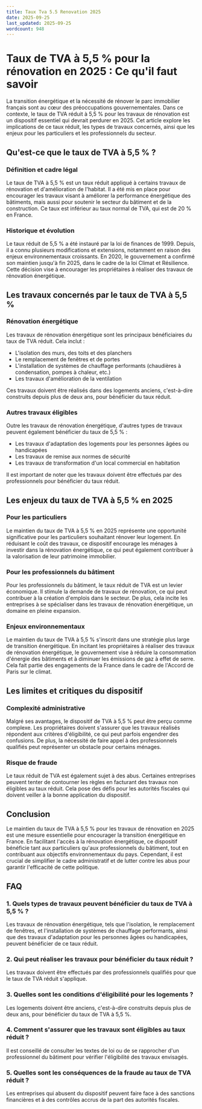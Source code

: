```yaml
---
title: Taux Tva 5.5 Renovation 2025
date: 2025-09-25
last_updated: 2025-09-25
wordcount: 948
---
```


# Taux de TVA à 5,5 % pour la rénovation en 2025 : Ce qu'il faut savoir

La transition énergétique et la nécessité de rénover le parc immobilier français sont au cœur des préoccupations gouvernementales. Dans ce contexte, le taux de TVA réduit à 5,5 % pour les travaux de rénovation est un dispositif essentiel qui devrait perdurer en 2025. Cet article explore les implications de ce taux réduit, les types de travaux concernés, ainsi que les enjeux pour les particuliers et les professionnels du secteur.

## Qu'est-ce que le taux de TVA à 5,5 % ?

### Définition et cadre légal

Le taux de TVA à 5,5 % est un taux réduit appliqué à certains travaux de rénovation et d'amélioration de l'habitat. Il a été mis en place pour encourager les travaux visant à améliorer la performance énergétique des bâtiments, mais aussi pour soutenir le secteur du bâtiment et de la construction. Ce taux est inférieur au taux normal de TVA, qui est de 20 % en France.

### Historique et évolution

Le taux réduit de 5,5 % a été instauré par la loi de finances de 1999. Depuis, il a connu plusieurs modifications et extensions, notamment en raison des enjeux environnementaux croissants. En 2020, le gouvernement a confirmé son maintien jusqu'à fin 2025, dans le cadre de la loi Climat et Résilience. Cette décision vise à encourager les propriétaires à réaliser des travaux de rénovation énergétique.

## Les travaux concernés par le taux de TVA à 5,5 %

### Rénovation énergétique

Les travaux de rénovation énergétique sont les principaux bénéficiaires du taux de TVA réduit. Cela inclut :

- L'isolation des murs, des toits et des planchers
- Le remplacement de fenêtres et de portes
- L'installation de systèmes de chauffage performants (chaudières à condensation, pompes à chaleur, etc.)
- Les travaux d'amélioration de la ventilation

Ces travaux doivent être réalisés dans des logements anciens, c'est-à-dire construits depuis plus de deux ans, pour bénéficier du taux réduit.

### Autres travaux éligibles

Outre les travaux de rénovation énergétique, d'autres types de travaux peuvent également bénéficier du taux de 5,5 % :

- Les travaux d'adaptation des logements pour les personnes âgées ou handicapées
- Les travaux de remise aux normes de sécurité
- Les travaux de transformation d'un local commercial en habitation

Il est important de noter que les travaux doivent être effectués par des professionnels pour bénéficier du taux réduit.

## Les enjeux du taux de TVA à 5,5 % en 2025

### Pour les particuliers

Le maintien du taux de TVA à 5,5 % en 2025 représente une opportunité significative pour les particuliers souhaitant rénover leur logement. En réduisant le coût des travaux, ce dispositif encourage les ménages à investir dans la rénovation énergétique, ce qui peut également contribuer à la valorisation de leur patrimoine immobilier.

### Pour les professionnels du bâtiment

Pour les professionnels du bâtiment, le taux réduit de TVA est un levier économique. Il stimule la demande de travaux de rénovation, ce qui peut contribuer à la création d'emplois dans le secteur. De plus, cela incite les entreprises à se spécialiser dans les travaux de rénovation énergétique, un domaine en pleine expansion.

### Enjeux environnementaux

Le maintien du taux de TVA à 5,5 % s'inscrit dans une stratégie plus large de transition énergétique. En incitant les propriétaires à réaliser des travaux de rénovation énergétique, le gouvernement vise à réduire la consommation d'énergie des bâtiments et à diminuer les émissions de gaz à effet de serre. Cela fait partie des engagements de la France dans le cadre de l'Accord de Paris sur le climat.

## Les limites et critiques du dispositif

### Complexité administrative

Malgré ses avantages, le dispositif de TVA à 5,5 % peut être perçu comme complexe. Les propriétaires doivent s'assurer que les travaux réalisés répondent aux critères d'éligibilité, ce qui peut parfois engendrer des confusions. De plus, la nécessité de faire appel à des professionnels qualifiés peut représenter un obstacle pour certains ménages.

### Risque de fraude

Le taux réduit de TVA est également sujet à des abus. Certaines entreprises peuvent tenter de contourner les règles en facturant des travaux non éligibles au taux réduit. Cela pose des défis pour les autorités fiscales qui doivent veiller à la bonne application du dispositif.

## Conclusion

Le maintien du taux de TVA à 5,5 % pour les travaux de rénovation en 2025 est une mesure essentielle pour encourager la transition énergétique en France. En facilitant l'accès à la rénovation énergétique, ce dispositif bénéficie tant aux particuliers qu'aux professionnels du bâtiment, tout en contribuant aux objectifs environnementaux du pays. Cependant, il est crucial de simplifier le cadre administratif et de lutter contre les abus pour garantir l'efficacité de cette politique.

## FAQ

### 1. Quels types de travaux peuvent bénéficier du taux de TVA à 5,5 % ?

Les travaux de rénovation énergétique, tels que l'isolation, le remplacement de fenêtres, et l'installation de systèmes de chauffage performants, ainsi que des travaux d'adaptation pour les personnes âgées ou handicapées, peuvent bénéficier de ce taux réduit.

### 2. Qui peut réaliser les travaux pour bénéficier du taux réduit ?

Les travaux doivent être effectués par des professionnels qualifiés pour que le taux de TVA réduit s'applique.

### 3. Quelles sont les conditions d'éligibilité pour les logements ?

Les logements doivent être anciens, c'est-à-dire construits depuis plus de deux ans, pour bénéficier du taux de TVA à 5,5 %.

### 4. Comment s'assurer que les travaux sont éligibles au taux réduit ?

Il est conseillé de consulter les textes de loi ou de se rapprocher d'un professionnel du bâtiment pour vérifier l'éligibilité des travaux envisagés.

### 5. Quelles sont les conséquences de la fraude au taux de TVA réduit ?

Les entreprises qui abusent du dispositif peuvent faire face à des sanctions financières et à des contrôles accrus de la part des autorités fiscales.